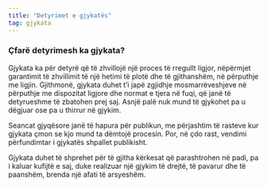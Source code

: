 ```yaml
---
title: "Detyrimet e gjykatës"
tag: gjykata
---
```


### Çfarë detyrimesh ka gjykata?

Gjykata ka për detyrë që të zhvillojë një proces të rregullt ligjor, nëpërmjet garantimit të zhvillimit të një hetimi të plotë dhe të gjithanshëm, në përputhje me ligjin. Gjithmonë, gjykata duhet t’i japë zgjidhje mosmarrëveshjeve në përputhje me dispozitat ligjore dhe normat e tjera në fuqi, që janë të detyrueshme të zbatohen prej saj. Asnjë palë nuk mund të gjykohet pa u dëgjuar ose pa u thirrur në gjykim.

Seancat gjyqësore janë të hapura për publikun, me përjashtim të rasteve kur gjykata çmon se kjo mund ta dëmtojë procesin. Por, në çdo rast, vendimi përfundimtar i gjykatës shpallet publikisht.

Gjykata duhet të shprehet për të gjitha kërkesat që parashtrohen në padi, pa i kaluar kufijtë e saj, duke realizuar një gjykim të drejtë, të pavarur dhe të paanshëm, brenda një afati të arsyeshëm.
